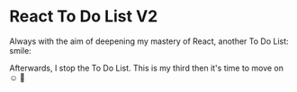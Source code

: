 # React To Do List V2

Always with the aim of deepening my mastery of React, another To Do List: smile:

Afterwards, I stop the To Do List. This is my third then it's time to move on :relaxed: :rocket:
